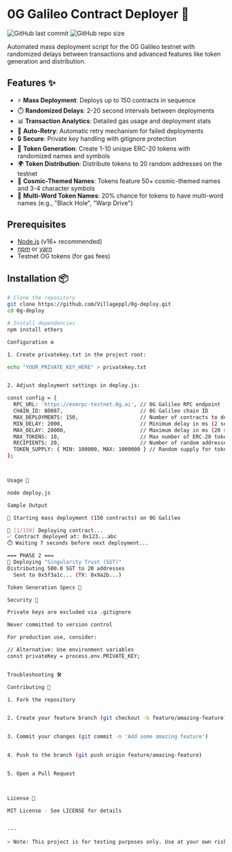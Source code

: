 # 0G Galileo Contract Deployer 🚀

![GitHub last commit](https://img.shields.io/github/last-commit/Villageppl/0g-deploy)
![GitHub repo size](https://img.shields.io/github/repo-size/Villageppl/0g-deploy)

Automated mass deployment script for the 0G Galileo testnet with randomized delays between transactions and advanced features like token generation and distribution.

## Features ✨

- ⚡ **Mass Deployment**: Deploys up to 150 contracts in sequence
- ⏱️ **Randomized Delays**: 2-20 second intervals between deployments
- 📊 **Transaction Analytics**: Detailed gas usage and deployment stats
- 🔄 **Auto-Retry**: Automatic retry mechanism for failed deployments
- 🔒 **Secure**: Private key handling with gitignore protection
- 💎 **Token Generation**: Create 1-10 unique ERC-20 tokens with randomized names and symbols
- 🌍 **Token Distribution**: Distribute tokens to 20 random addresses on the testnet
- 💫 **Cosmic-Themed Names**: Tokens feature 50+ cosmic-themed names and 3-4 character symbols
- 🌟 **Multi-Word Token Names**: 20% chance for tokens to have multi-word names (e.g., "Black Hole", "Warp Drive")

## Prerequisites

- [Node.js](https://nodejs.org/) (v16+ recommended)
- [npm](https://www.npmjs.com/) or [yarn](https://yarnpkg.com/)
- Testnet OG tokens (for gas fees)

## Installation 📦

```bash
# Clone the repository
git clone https://github.com/Villageppl/0g-deploy.git
cd 0g-deploy

# Install dependencies
npm install ethers

Configuration ⚙️

1. Create privatekey.txt in the project root:

echo "YOUR_PRIVATE_KEY_HERE" > privatekey.txt


2. Adjust deployment settings in deploy.js:

const config = {
  RPC_URL: 'https://evmrpc-testnet.0g.ai', // 0G Galileo RPC endpoint
  CHAIN_ID: 80087,                         // 0G Galileo chain ID
  MAX_DEPLOYMENTS: 150,                    // Number of contracts to deploy
  MIN_DELAY: 2000,                         // Minimum delay in ms (2 seconds)
  MAX_DELAY: 20000,                        // Maximum delay in ms (20 seconds)
  MAX_TOKENS: 10,                          // Max number of ERC-20 tokens to create
  RECIPIENTS: 20,                          // Number of random addresses for token distribution
  TOKEN_SUPPLY: { MIN: 100000, MAX: 1000000 } // Random supply for token deployments
};



Usage 🚀

node deploy.js

Sample Output

🚀 Starting mass deployment (150 contracts) on 0G Galileo

📜 [1/150] Deploying contract...
✅ Contract deployed at: 0x123...abc
⏱️ Waiting 7 seconds before next deployment...

=== PHASE 2 ===
🚀 Deploying "Singularity Trust (SGT)"
Distributing 500.0 SGT to 20 addresses
  Sent to 0x5f3a1c... (TX: 0x9a2b...)

Token Generation Specs 🌌

Security 🔐

Private keys are excluded via .gitignore

Never committed to version control

For production use, consider:

// Alternative: Use environment variables
const privateKey = process.env.PRIVATE_KEY;


Troubleshooting 🛠️

Contributing 🤝

1. Fork the repository


2. Create your feature branch (git checkout -b feature/amazing-feature)


3. Commit your changes (git commit -m 'Add some amazing feature')


4. Push to the branch (git push origin feature/amazing-feature)


5. Open a Pull Request



License 📄

MIT License - See LICENSE for details


---

> Note: This project is for testing purposes only. Use at your own risk.




